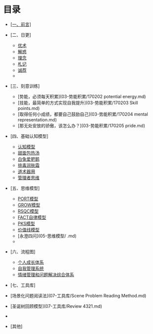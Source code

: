 # 目录

- [[一、前言]](01.md)
- [二、日更]
   - [优术](02-日更/优术.md)
   - [解惑](02-日更/解惑.md)
   - [理念](02-日更/理念.md)
   - [札记](02-日更/札记.md)
   - [诚荐](02-日更/诚荐.md)
   - 
- [三、刻意训练]
   - [势能，必须每天积累](03-势能积累/170202 potential energy.md)
   - [技能，最简单的方式实现自我提升](03-势能积累/170203 Skill points.md)
   - [取得任何小成绩，都要自己鼓励自己](03-势能积累/170204 mental representation.md)
   - [那无处安放的骄傲，该怎么办？](03-势能积累/170205 pride.md)

- [四、基础认知模型]
  - [认知模型](04-基础认知模型/RZ.md)
  - [甜面包热汤](04-基础认知模型/TMBRT.md)
  - [白兔爱肥鹅](04-基础认知模型/BTAFE.md)
  - [排毒润肤霜](04-基础认知模型/PDRFS.md)
  - [道术器用](04-基础认知模型/DSQY.md)
  - [管理者思维](04-基础认知模型/GLZSW.md)
 
- [五、思维模型]
  - [PORT模型](05-思维模型/PORT.md)
  - [GROW模型](05-思维模型/GROW.md)
  - [RSQC模型](05-思维模型/RSQC.md)
  - [FACT自律模型](05-思维模型/FACT.md)
  - [PKS模型](05-思维模型/PKS.md)
  - [价值线模型](05-思维模型/VALUE.md)
  - [永澄四问](05-思维模型/ .md)
  - 
- [六、流程图]
  - [个人成长体系](06-流程图/GRCZTX.md)
  - [自我管理系统](06-流程图/ZWGLXT.md)
  - [情绪管理和问题解决综合体系](06-流程图/WTJ.md)

- [七、工具库]
 - [场景化问题阅读法](07-工具库/Scene Problem Reading Method.md)
 - [圣诞树回顾模型](07-工具库/Review 4321.md)
 - 
- [其他]